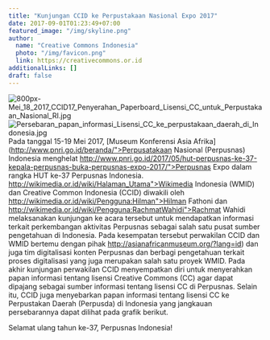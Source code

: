 ```yaml
---
title: "Kunjungan CCID ke Perpustakaan Nasional Expo 2017"
date: 2017-09-01T01:23:49+07:00
featured_image: "/img/skyline.png"
author:
  name: "Creative Commons Indonesia"
  photo: "/img/favicon.png"
  link: https://creativecommons.or.id
additionalLinks: []
draft: false
---
```


<img src="../../uploads/800px-Mei_18_2017_CCID17_Penyerahan_Paperboard_Lisensi_CC_untuk_Perpustakaan_Nasional_RI.jpg" alt="800px-Mei_18_2017_CCID17_Penyerahan_Paperboard_Lisensi_CC_untuk_Perpustakaan_Nasional_RI.jpg" class="img-fluid w-sm-25 float-sm-end ms-sm-5 mt-3 mb-4"><img src="../../uploads/Persebaran_papan_informasi_Lisensi_CC_ke_perpustakaan_daerah_di_Indonesia.jpg" alt="Persebaran_papan_informasi_Lisensi_CC_ke_perpustakaan_daerah_di_Indonesia.jpg" class="img-fluid w-sm-25 float-sm-end ms-sm-5 mt-3 mb-4">Pada tanggal 15-19 Mei 2017, [Museum Konferensi Asia Afrika](http://www.pnri.go.id/beranda/">Perpusatakaan Nasional (Perpusnas) Indonesia menghelat http://www.pnri.go.id/2017/05/hut-perpusnas-ke-37-kepala-perpusnas-buka-perpusnas-expo-2017/">Perpusnas Expo dalam rangka HUT ke-37 Perpusnas Indonesia. http://wikimedia.or.id/wiki/Halaman_Utama">Wikimedia Indonesia (WMID) dan Creative Common Indonesia (CCID) diwakili oleh http://wikimedia.or.id/wiki/Pengguna:Hilman">Hilman Fathoni dan http://wikimedia.or.id/wiki/Pengguna:RachmatWahidi">Rachmat Wahidi melaksanakan kunjungan ke acara tersebut untuk mendapatkan informasi terkait perkembangan aktivitas Perpusnas sebagai salah satu pusat sumber pengetahuan di Indonesia. Pada kesempatan tersebut perwakilan CCID dan WMID bertemu dengan pihak http://asianafricanmuseum.org/?lang=id) dan juga tim digitalisasi konten Perpusnas dan berbagi pengetahuan terkait proses digitalisasi yang juga merupakan salah satu proyek WMID. Pada akhir kunjungan perwakilan CCID menyempatkan diri untuk menyerahkan papan informasi tentang lisensi Creative Commons (CC) agar dapat dipajang sebagai sumber informasi tentang lisensi CC di Perpusnas. Selain itu, CCID juga menyebarkan papan informasi tentang lisensi CC ke Perpustakan Daerah (Perpusda) di Indonesia yang jangkauan persebarannya dapat dilihat pada grafik berikut.

Selamat ulang tahun ke-37, Perpusnas Indonesia!